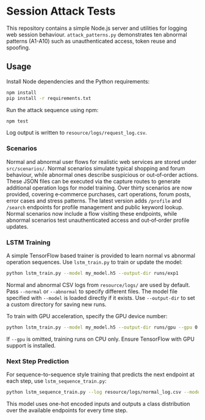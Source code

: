 # Session Attack Tests

This repository contains a simple Node.js server and utilities for logging web session behaviour. `attack_patterns.py` demonstrates ten abnormal patterns (A1-A10) such as unauthenticated access, token reuse and spoofing.

## Usage

Install Node dependencies and the Python requirements:

```bash
npm install
pip install -r requirements.txt
```

Run the attack sequence using npm:

```bash
npm test
```

Log output is written to `resource/logs/request_log.csv`.

### Scenarios

Normal and abnormal user flows for realistic web services are stored under
`src/scenarios/`.  Normal scenarios simulate typical shopping and forum
behaviour, while abnormal ones describe suspicious or out‑of‑order actions.
These JSON files can be executed via the capture routes to generate additional
operation logs for model training.  Over thirty scenarios are now provided,
covering e‑commerce purchases, cart operations, forum posts, error cases and
stress patterns.  The latest version adds `/profile` and `/search` endpoints for
profile management and public keyword lookup.  Normal scenarios now include a
flow visiting these endpoints, while abnormal scenarios test unauthenticated
access and out‑of‑order profile updates.

### LSTM Training

A simple TensorFlow based trainer is provided to learn normal vs abnormal
operation sequences.  Use `lstm_train.py` to train or update the model:

```bash
python lstm_train.py --model my_model.h5 --output-dir runs/exp1
```

Normal and abnormal CSV logs from `resource/logs/` are used by default. Pass
`--normal` or `--abnormal` to specify different files.  The model file
specified with `--model` is loaded directly if it exists.  Use
`--output-dir` to set a custom directory for saving new runs.

To train with GPU acceleration, specify the GPU device number:

```bash
python lstm_train.py --model my_model.h5 --output-dir runs/gpu --gpu 0
```

If `--gpu` is omitted, training runs on CPU only. Ensure TensorFlow with GPU
support is installed.

### Next Step Prediction

For sequence-to-sequence style training that predicts the next endpoint at each step,
use `lstm_sequence_train.py`:

```bash
python lstm_sequence_train.py --log resource/logs/normal_log.csv --model seq_model.h5
```

This model uses one-hot encoded inputs and outputs a class distribution over the
available endpoints for every time step.
